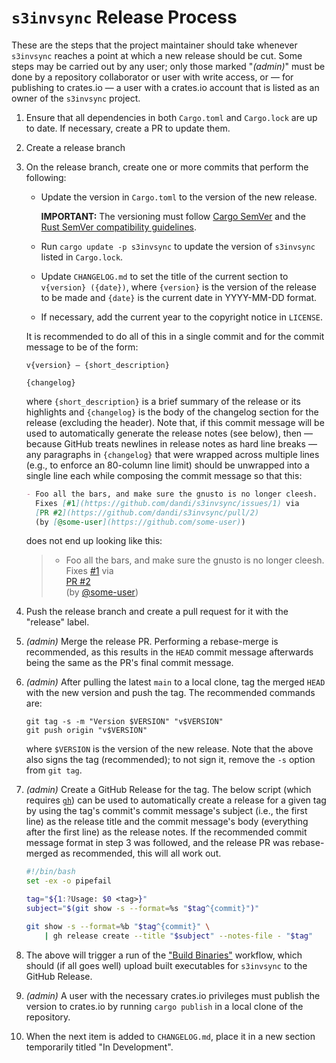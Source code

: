 `s3invsync` Release Process
===========================

These are the steps that the project maintainer should take whenever
`s3invsync` reaches a point at which a new release should be cut.  Some steps
may be carried out by any user; only those marked "*(admin)*" must be done by a
repository collaborator or user with write access, or — for publishing to
crates.io — a user with a crates.io account that is listed as an owner of the
`s3invsync` project.

1. Ensure that all dependencies in both `Cargo.toml` and `Cargo.lock` are up to
   date.  If necessary, create a PR to update them.

2. Create a release branch

3. On the release branch, create one or more commits that perform the
   following:

    - Update the version in `Cargo.toml` to the version of the new release.

      <!-- GitHub's Markdown alerts don't work at this indentation level as of
      2024-07-08, so format "IMPORTANT" the normal way -->

      **IMPORTANT:** The versioning must follow [Cargo SemVer][] and the [Rust
      SemVer compatibility guidelines][compat].

    - Run `cargo update -p s3invsync` to update the version of `s3invsync`
      listed in `Cargo.lock`.

    - Update `CHANGELOG.md` to set the title of the current section to
      `v{version} ({date})`, where `{version}` is the version of the release to
      be made and `{date}` is the current date in YYYY-MM-DD format.

    - If necessary, add the current year to the copyright notice in `LICENSE`.

   It is recommended to do all of this in a single commit and for the commit
   message to be of the form:

    ```text
    v{version} — {short_description}

    {changelog}
    ```

   where `{short_description}` is a brief summary of the release or its
   highlights and `{changelog}` is the body of the changelog section for the
   release (excluding the header).  Note that, if this commit message will be
   used to automatically generate the release notes (see below), then — because
   GitHub treats newlines in release notes as hard line breaks — any paragraphs
   in `{changelog}` that were wrapped across multiple lines (e.g., to enforce
   an 80-column line limit) should be unwrapped into a single line each while
   composing the commit message so that this:

    ```markdown
    - Foo all the bars, and make sure the gnusto is no longer cleesh.
      Fixes [#1](https://github.com/dandi/s3invsync/issues/1) via
      [PR #2](https://github.com/dandi/s3invsync/pull/2)
      (by [@some-user](https://github.com/some-user))
    ```

    does not end up looking like this:

    > - Foo all the bars, and make sure the gnusto is no longer cleesh.  
    >   Fixes [#1](https://github.com/dandi/s3invsync/issues/1) via  
    >   [PR #2](https://github.com/dandi/s3invsync/pull/2)  
    >   (by [@some-user](https://github.com/some-user))

    <!--
    Note to people viewing this document's source: For whatever reason, GitHub
    treats newlines as hard line breaks when rendering release notes and issue
    comments (and possibly other things) but not when rendering Markdown
    documents in repositories (like this one).  Thus, in order to force hard
    line breaks when rendering the quote above, each line must end with two
    trailing spaces.

    Do not mess with this.
    -->

4. Push the release branch and create a pull request for it with the "release"
   label.

5. *(admin)* Merge the release PR.  Performing a rebase-merge is recommended,
   as this results in the `HEAD` commit message afterwards being the same as
   the PR's final commit message.

6. *(admin)* After pulling the latest `main` to a local clone, tag the merged
   `HEAD` with the new version and push the tag.  The recommended commands are:

    ```shell
    git tag -s -m "Version $VERSION" "v$VERSION"
    git push origin "v$VERSION"
    ```

   where `$VERSION` is the version of the new release.  Note that the above
   also signs the tag (recommended); to not sign it, remove the `-s` option
   from `git tag`.

7. *(admin)* Create a GitHub Release for the tag.  The below script (which
   requires [`gh`](https://cli.github.com)) can be used to automatically create
   a release for a given tag by using the tag's commit's commit message's
   subject (i.e., the first line) as the release title and the commit message's
   body (everything after the first line) as the release notes.  If the
   recommended commit message format in step 3 was followed, and the release PR
   was rebase-merged as recommended, this will all work out.

    ```bash
    #!/bin/bash
    set -ex -o pipefail

    tag="${1:?Usage: $0 <tag>}"
    subject="$(git show -s --format=%s "$tag^{commit}")"

    git show -s --format=%b "$tag^{commit}" \
        | gh release create --title "$subject" --notes-file - "$tag"
    ```

8. The above will trigger a run of the ["Build Binaries"][build] workflow,
   which should (if all goes well) upload built executables for `s3invsync` to
   the GitHub Release.

9. *(admin)* A user with the necessary crates.io privileges must publish the
   version to crates.io by running `cargo publish` in a local clone of the
   repository.

10. When the next item is added to `CHANGELOG.md`, place it in a new section
    temporarily titled "In Development".

[Cargo SemVer]: https://doc.rust-lang.org/cargo/reference/resolver.html#semver-compatibility
[compat]: https://doc.rust-lang.org/cargo/reference/semver.html
[build]: https://github.com/dandi/s3invsync/actions/workflows/build.yml
